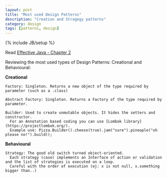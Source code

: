 ```yaml
---
layout: post
title: "Most used Design Patterns"
description: "Creation and Stragegy patterns"
category: design
tags: [patterns, design]
---
```

{% include JB/setup %}

Read [Effective Java - Chapter 2]( https://www.google.de/url?sa=t&rct=j&q=&esrc=s&source=web&cd=2&cad=rja&uact=8&ved=0CCgQFjAB&url=http%3A%2F%2Fuet.vnu.edu.vn%2F~chauttm%2Fe-books%2Fjava%2FEffective.Java.2nd.Edition.May.2008.3000th.Release.pdf&ei=2HeZVZKcNcelsgHXl4uIDg&usg=AFQjCNHaTVJ7cBfChZStN4QTEuewWLo98Q&sig2=IJlN2Z-fwa3_jFtq8ixtrQ&bvm=bv.96952980,d.bGg)

Reviewing the most used types of Design Patterns: Creational and Behavioural:

**Creational**

    Factory: Singleton. Returns a new object of the type required by parameter (such as a .class)

    Abstract Factory: Singleton. Returns a Factory of the type required by parameter.

    Builder: Used to create unmutable objects. It hides the setters and constructor.
      For an Annotation based coding you can use [Lombok library](https://projectlombok.org/).
      Example use: Pizza.Builder().cheese(true).jam("sure").pineaple("oh please no!").build();

**Behavioural**

    Strategy: The good old switch turned object-oriented.
      Each strategy (case) implements an Interface of action or validation and the list of strategies is executed on a loop.
      Careful with the order of execution (ej: x is not null, x.something bigger than..)
